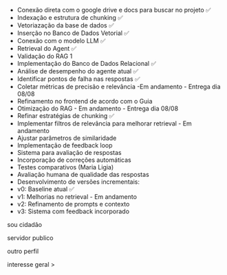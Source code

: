 - Conexão direta com o google drive e docs para buscar no projeto ✅
- Indexação e estrutura de chunking ✅
- Vetoriazação da base de dados ✅
- Inserção no Banco de Dados Vetorial ✅
- Conexão com o modelo LLM ✅
- Retrieval do Agent ✅
- Validação do RAG 1
- Implementação do Banco de Dados Relacional ✅ 
- Análise de desempenho do agente atual ✅
- Identificar pontos de falha nas respostas ✅
- Coletar métricas de precisão e relevância  -Em andamento - Entrega dia 08/08
- Refinamento no frontend de acordo com o Guia
- Otimização do RAG - Em andamento - Entrega dia 08/08
- Refinar estratégias de chunking ✅
- Implementar filtros de relevância para melhorar retrieval - Em andamento
- Ajustar parâmetros de similaridade 
- Implementação de feedback loop
- Sistema para avaliação de respostas
- Incorporação de correções automáticas
- Testes comparativos (Maria Ligia)
- Avaliação humana de qualidade das respostas
- Desenvolvimento de versões incrementais:
- v0: Baseline atual ✅
- v1: Melhorias no retrieval - Em andamento
- v2: Refinamento de prompts e contexto
- v3: Sistema com feedback incorporado


sou cidadão

servidor publico

outro perfil

interesse geral > 